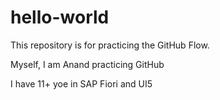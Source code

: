 # hello-world
This repository is for practicing the GitHub Flow.

Myself, I am Anand practicing GitHub

I have 11+ yoe in SAP Fiori and UI5
